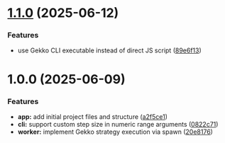 # [1.1.0](https://github.com/youtix/fox/compare/v1.0.0...v1.1.0) (2025-06-12)

### Features

- use Gekko CLI executable instead of direct JS script ([89e6f13](https://github.com/youtix/fox/commit/89e6f130c6b5826e609ed8a9996a0e39af67819d))

# 1.0.0 (2025-06-09)

### Features

- **app:** add initial project files and structure ([a2f5ce1](https://github.com/youtix/fox/commit/a2f5ce139d1f4089bf9cfa873632d71574cec9c8))
- **cli:** support custom step size in numeric range arguments ([0822c71](https://github.com/youtix/fox/commit/0822c71ab5df71b0efa253965f7491fcc835c9e1))
- **worker:** implement Gekko strategy execution via spawn ([20e8176](https://github.com/youtix/fox/commit/20e8176ce9f05b896a13698ede0cca249c8fb24c))
